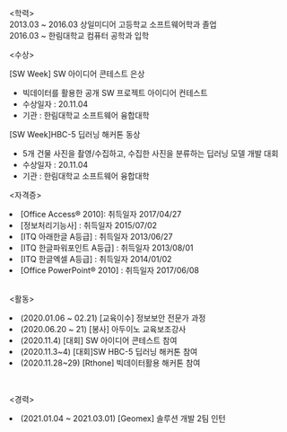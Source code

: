 <학력><br>
2013.03 ~ 2016.03 상일미디어 고등학교 소프트웨어학과 졸업 <br>
2016.03 ~         한림대학교 컴퓨터 공학과 입학<br>

<수상><br>

[SW Week] SW  아이디어 콘테스트 은상 <br>
 - 빅데이터를 활용한 공개 SW 프로젝트 아이디어 컨테스트<br>
 - 수상일자 : 20.11.04<br>
 - 기관 : 한림대학교 소프트웨어 융합대학<br>
 
[SW Week]HBC-5 딥러닝 해커톤 동상 <br>
- 5개 건물 사진을 촬영/수집하고, 수집한 사진을 분류하는 딥러닝 모델 개발 대회<br>
- 수상일자 : 20.11.04 <br>
- 기관 : 한림대학교 소프트웨어 융합대학<br>

<자격증> <br>
<list>
<li>[Office Access® 2010]: 취득일자 2017/04/27 <br></li>
<li>[정보처리기능사] : 취득일자 2015/07/02 <br> </li>
<li>[ITQ 아래한글 A등급] : 취득일자 2013/06/27 <br></li>
<li>[ITQ 한글파워포인트 A등급] : 취득일자 2013/08/01<br></li>
<li>[ITQ 한글엑셀 A등급] : 취득일자 2014/01/02<br></li>
<li>[Office PowerPoint® 2010] : 취득일자 2017/06/08</li>
</list><br>

 
 <활동><br>
 <list>
 <li>(2020.01.06 ~ 02.21) [교육이수] 정보보안 전문가 과정<br></li>
 <li>(2020.06.20 ~ 21) [봉사] 아두이노 교육보조강사<br> </li>
 <li>(2020.11.4) [대회] SW  아이디어 콘테스트 참여 <br></li>
 <li>(2020.11.3~4) [대회]SW HBC-5 딥러닝 해커톤 참여 <br> </li>
 <li>(2020.11.28~29) [Rthone] 빅데이터활용 해커톤 참여 <br> </li>
 
 </list><br>
 
 <경력> <br>
 <list>
 <li> (2021.01.04 ~ 2021.03.01) [Geomex] 솔루션 개발 2팀 인턴 <br> </li>

 
 
 


 
